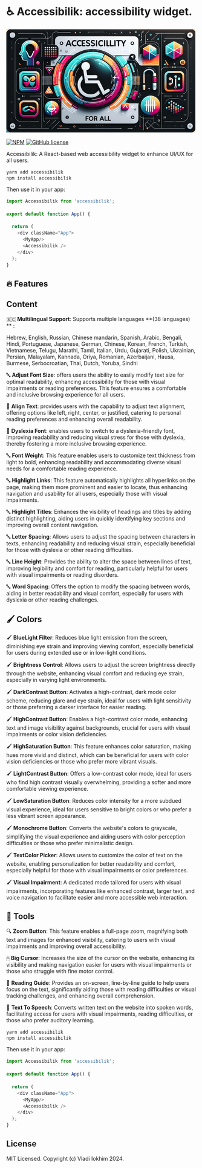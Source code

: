 # ♿  Accessibilik: accessibility widget.

![Banner Image](banner.png)

[![NPM](https://img.shields.io/npm/v/accessibilik.svg)](https://www.npmjs.com/package/accessibilik)
[![GitHub license](https://img.shields.io/github/license/RosenGray/accessibilik)](https://github.com/RosenGray/accessibilik/blob/master/LICENSE)



Accessibilik: A React-based web accessibility widget to enhance UI/UX for all users.

```
yarn add accessibilik
npm install accessibilik
```

Then use it in your app:

```js
import Accessibilik from 'accessibilik';

export default function App() {

  return (
    <div className="App">
      <MyApp/>
      <Accessibilik />
    </div>
  );
}
```

## 🔥 Features

## Content
🇸🇨 **Multilingual Support**: Supports multiple languages **(38 languages) ** :  <p> Hebrew, English, Russian, Chinese mandarin, Spanish, Arabic, Bengali, Hindi, Portuguese, Japanese, German, Chinese, Korean, French, Turkish, Vietnamese, Telugu, Marathi, Tamil, Italian, Urdu, Gujarati, Polish, Ukrainian, Persian, Malayalam, Kannada, Oriya, Romanian, Azerbaijani, Hausa, Burmese, Serbocroatian, Thai, Dutch, Yoruba, Sindhi </p>

🔤 **Adjust Font Size**: offers users the ability to easily modify text size for optimal readability, enhancing accessibility for those with visual impairments or reading preferences. This feature ensures a comfortable and inclusive browsing experience for all users.

📑 **Align Text**: provides users with the capability to adjust text alignment, offering options like left, right, center, or justified, catering to personal reading preferences and enhancing overall readability.

🧠 **Dyslexia Font**: enables users to switch to a dyslexia-friendly font, improving readability and reducing visual stress for those with dyslexia, thereby fostering a more inclusive browsing experience.

🔤 **Font Weight**: This feature enables users to customize text thickness from light to bold, enhancing readability and accommodating diverse visual needs for a comfortable reading experience.

🔤 **Highlight Links**: This feature automatically highlights all hyperlinks on the page, making them more prominent and easier to locate, thus enhancing navigation and usability for all users, especially those with visual impairments.

🔤 **Highlight Titles**: Enhances the visibility of headings and titles by adding distinct highlighting, aiding users in quickly identifying key sections and improving overall content navigation.

🔤 **Letter Spacing**: Allows users to adjust the spacing between characters in texts, enhancing readability and reducing visual strain, especially beneficial for those with dyslexia or other reading difficulties.

🔤 **Line Height**: Provides the ability to alter the space between lines of text, improving legibility and comfort for reading, particularly helpful for users with visual impairments or reading disorders.

🔤 **Word Spacing**: Offers the option to modify the spacing between words, aiding in better readability and visual comfort, especially for users with dyslexia or other reading challenges.

## 🖌 Colors

🖌 **BlueLight Filter**: Reduces blue light emission from the screen, diminishing eye strain and improving viewing comfort, especially beneficial for users during extended use or in low-light conditions.

🖌 **Brightness Control**: Allows users to adjust the screen brightness directly through the website, enhancing visual comfort and reducing eye strain, especially in varying light environments.

🖌 **DarkContrast Button**: Activates a high-contrast, dark mode color scheme, reducing glare and eye strain, ideal for users with light sensitivity or those preferring a darker interface for easier reading.

🖌 **HighContrast Button**: Enables a high-contrast color mode, enhancing text and image visibility against backgrounds, crucial for users with visual impairments or color vision deficiencies.

🖌 **HighSaturation Button**: This feature enhances color saturation, making hues more vivid and distinct, which can be beneficial for users with color vision deficiencies or those who prefer more vibrant visuals.

🖌 **LightContrast Button**: Offers a low-contrast color mode, ideal for users who find high contrast visually overwhelming, providing a softer and more comfortable viewing experience.

🖌 **LowSaturation Button**: Reduces color intensity for a more subdued visual experience, ideal for users sensitive to bright colors or who prefer a less vibrant screen appearance.

🖌 **Monochrome Button**: Converts the website's colors to grayscale, simplifying the visual experience and aiding users with color perception difficulties or those who prefer minimalistic design.

🖌 **TextColor Picker**: Allows users to customize the color of text on the website, enabling personalization for better readability and comfort, especially helpful for those with visual impairments or color preferences.

🖌 **Visual Impairment**: A dedicated mode tailored for users with visual impairments, incorporating features like enhanced contrast, larger text, and voice navigation to facilitate easier and more accessible web interaction.

  ## 🧰 Tools

🔍 **Zoom Button**: This feature enables a full-page zoom, magnifying both text and images for enhanced visibility, catering to users with visual impairments and improving overall accessibility.

🖱 **Big Cursor**: Increases the size of the cursor on the website, enhancing its visibility and making navigation easier for users with visual impairments or those who struggle with fine motor control.

📖 **Reading Guide**: Provides an on-screen, line-by-line guide to help users focus on the text, significantly aiding those with reading difficulties or visual tracking challenges, and enhancing overall comprehension.

🎤 **Text To Speech**: Converts written text on the website into spoken words, facilitating access for users with visual impairments, reading difficulties, or those who prefer auditory learning.

```
yarn add accessibilik
npm install accessibilik
```

Then use it in your app:

```js
import Accessibilik from 'accessibilik';

export default function App() {

  return (
    <div className="App">
      <MyApp/>
      <Accessibilik />
    </div>
  );
}
```

## License

MIT Licensed. Copyright (c) Vladi Iokhim 2024.
